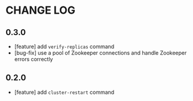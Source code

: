 # CHANGE LOG

## 0.3.0
- [feature] add `verify-replicas` command
- [bug-fix] use a pool of Zookeeper connections and handle Zookeeper errors correctly

## 0.2.0
- [feature] add `cluster-restart` command
